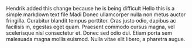 Hendrik added this change because he is being difficult
Hello this is a simple markdown text file
Madi Donec ullamcorper nulla non metus auctor fringilla. Curabitur blandit tempus porttitor. Cras justo odio, dapibus ac facilisis in, egestas eget quam. Praesent commodo cursus magna, vel scelerisque nisl consectetur et. Donec sed odio dui. Etiam porta sem malesuada magna mollis euismod. Nulla vitae elit libero, a pharetra augue.